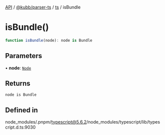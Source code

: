[API](../../../../../packages.md) / [@kubb/parser-ts](../../../index.md) / [ts](../index.md) / isBundle

# isBundle()

```ts
function isBundle(node): node is Bundle
```

## Parameters

• **node**: [`Node`](../interfaces/Node.md)

## Returns

`node is Bundle`

## Defined in

node\_modules/.pnpm/typescript@5.6.2/node\_modules/typescript/lib/typescript.d.ts:9030
